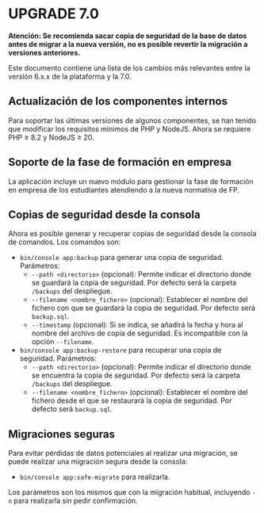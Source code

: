 UPGRADE 7.0
===========

**Atención: Se recomienda sacar copia de seguridad de la base de datos antes de migrar
a la nueva versión, no es posible revertir la migración a versiones anteriores.**

Este documento contiene una lista de los cambios más relevantes entre la versión 6.x.x
de la plataforma y la 7.0.

Actualización de los componentes internos
-----------------------------------------
Para soportar las últimas versiones de algunos componentes, se han tenido que modificar los requisitos
mínimos de PHP y NodeJS. Ahora se requiere PHP ≥ 8.2 y NodeJS ≥ 20.

Soporte de la fase de formación en empresa
------------------------------------------
La aplicación incluye un nuevo módulo para gestionar la fase de formación en empresa de los estudiantes
atendiendo a la nueva normativa de FP.

Copias de seguridad desde la consola
------------------------------------
Ahora es posible generar y recuperar copias de seguridad desde la consola de comandos. Los comandos son:
- ```bin/console app:backup``` para generar una copia de seguridad. Parámetros:
  * ```--path <directorio>``` (opcional): Permite indicar el directorio donde se guardará la copia de seguridad. Por defecto será la carpeta ```/backups``` del despliegue.
  * ```--filename <nombre_fichero>``` (opcional): Establecer el nombre del fichero con que se guardará la copia de seguridad. Por defecto será ```backup.sql```.
  * ```--timestamp``` (opcional): Si se indica, se añadirá la fecha y hora al nombre del archivo de copia de seguridad. Es incompatible con la opción ```--filename```.
- ```bin/console app:backup-restore``` para recuperar una copia de seguridad. Parámetros:
    * ```--path <directorio>``` (opcional): Permite indicar el directorio donde se encuentra la copia de seguridad. Por defecto será la carpeta ```/backups``` del despliegue.
    * ```--filename <nombre_fichero>``` (opcional): Establecer el nombre del fichero desde el que se restaurará la copia de seguridad. Por defecto será ```backup.sql```.

Migraciones seguras
-------------------
Para evitar pérdidas de datos potenciales al realizar una migración, se puede realizar una migración segura desde la consola:
- ```bin/console app:safe-migrate``` para realizarla.

Los parámetros son los mismos que con la migración habitual, incluyendo ```-n``` para realizarla sin pedir confirmación.
